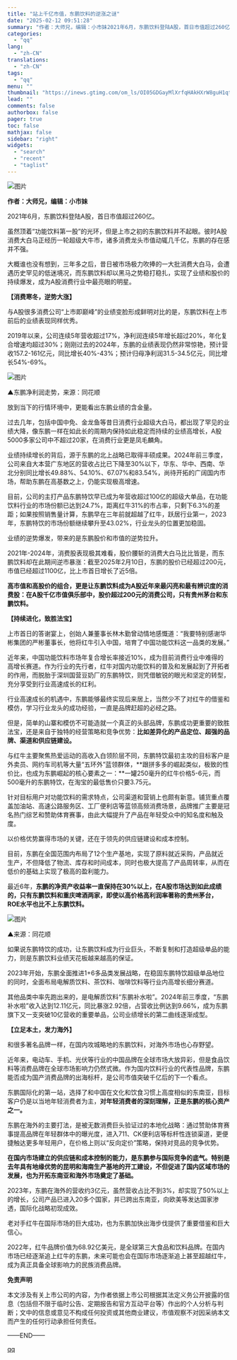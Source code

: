 ```yaml
---
title: "站上千亿市值，东鹏饮料的逆涨之谜"
date: "2025-02-12 09:51:28"
summary: "作者：大师兄，编辑：小市妹2021年6月，东鹏饮料登陆A股，首日市值超过260亿。虽然顶着“功能饮料..."
categories:
  - "qq"
lang:
  - "zh-CN"
translations:
  - "zh-CN"
tags:
  - "qq"
menu: ""
thumbnail: "https://inews.gtimg.com/om_ls/OI05GDGayMlXrfqHAkHXrW8guH1qtTOYSIM5oEC-N6PWYAA_640360/0"
lead: ""
comments: false
authorbox: false
pager: true
toc: false
mathjax: false
sidebar: "right"
widgets:
  - "search"
  - "recent"
  - "taglist"
---
```


![图片](https://inews.gtimg.com/news_bt/OTSKpymCNTI-SgUMGV0PwdWIsNSs_JDILbDiAWM8XvAL4AA/641)

**作者：大师兄，编辑：小市妹**

2021年6月，东鹏饮料登陆A股，首日市值超过260亿。

虽然顶着“功能饮料第一股”的光环，但是上市之初的东鹏饮料并不起眼。彼时A股消费大白马正经历一轮超级大牛市，诸多消费龙头市值动辄几千亿，东鹏的存在感并不强。

大概谁也没有想到，三年多之后，昔日被市场极力吹捧的一大批消费大白马，会遭遇历史罕见的低迷境况，而东鹏饮料却以黑马之势稳打稳扎，实现了业绩和股价的持续爆发，成为A股消费行业中最亮眼的明星。

**【消费寒冬，逆势大涨】**

与A股很多消费公司“上市即巅峰”的业绩变脸形成鲜明对比的是，东鹏饮料在上市前后的业绩表现同样优秀。

2019年以来，公司连续5年营收超过17%，净利润连续5年增长超过20%，年化复合增速均超过30%；刚刚过去的2024年，东鹏的业绩表现仍然非常惊艳，预计营收157.2-161亿元，同比增长40%-43%；预计归母净利润31.5-34.5亿元，同比增长54%-69%。

![图片](https://inews.gtimg.com/news_bt/OTEek_u3is9tJhkooxyJxl4qYZ2rsupa3SZHcnDGlC5U8AA/641)

▲东鹏净利润走势，来源：同花顺

放到当下的行情环境中，更能看出东鹏业绩的含金量。

过去几年，包括中国中免、金龙鱼等昔日消费行业超级大白马，都出现了罕见的业绩大降，像东鹏一样在如此长的周期内保持如此稳定而持续的业绩高增长，A股5000多家公司中不超过20家，在消费行业更是凤毛麟角。

业绩持续增长的背后，源于东鹏的北上战略已取得丰硕成果。2024年前三季度，公司来自大本营广东地区的营收占比已下降至30%以下，华东、华中、西南、华北分别同比增长49.88%、54.10%、67.07%和83.54%，尚待开拓的广阔国内市场，帮助东鹏在高基数之上，仍能实现极高增速。

目前，公司的主打产品东鹏特饮早已成为年营收超过100亿的超级大单品，在功能饮料行业的市场份额已达到24.7%，距离红牛31%的市占率，只剩下6.3%的差距；如果按照销售量计算，东鹏早在三年前就超越了红牛，跃居行业第一，2023年，东鹏特饮的市场份额继续攀升至43.02%，行业龙头的位置更加稳固。

业绩的逆势爆发，带来的是东鹏股价和市值的逆势拉升。

2021年-2024年，消费股表现极其难看，股价腰斩的消费大白马比比皆是，而东鹏饮料却在此期间逆市暴涨：截至2025年2月10日，东鹏的股价已经超过200元，市值已经超过1100亿，比上市首日增长了近5倍。

**高市值和高股价的组合，更是让东鹏饮料成为A股近年来最闪亮和最有辨识度的消费股：在A股千亿市值俱乐部中，股价超过200元的消费公司，只有贵州茅台和东鹏饮料。**

**【持续进化，致胜法宝】**

上市首日的答谢宴上，创始人兼董事长林木勤曾动情地感慨道：“我要特别感谢华彬集团的严彬董事长，他将红牛引入中国，培育了中国功能饮料这一品类的发展。”

近年来，中国功能饮料市场年复合增长率接近10%，成为目前消费行业中难得的高增长赛道。作为行业的先行者，红牛对国内功能饮料的普及和发展起到了开拓者的作用，而脱胎于深圳国营豆奶厂的东鹏特饮，则凭借敏锐的眼光和坚定的转型，充分享受到行业高速成长的红利。

行业高速成长的机遇中，东鹏能够最终实现后来居上，当然少不了对红牛的借鉴和模仿，学习行业龙头的成功经验，一直是品牌赶超的必经之路。

但是，简单的山寨和模仿不可能造就一个真正的头部品牌，东鹏成功更重要的致胜法宝，还是来自于独特的经营策略和竞争优势：**比如差异化的产品定位、超强的品牌、渠道和供应链建设。**

与红牛主要聚焦热爱运动的高收入白领阶层不同，东鹏特饮最初主攻的目标客户是外卖员、网约车司机等大量“五环外”蓝领群体，**跟拼多多的崛起类似，极致的性价比，也成为东鹏崛起的核心要素之一：**一罐250毫升的红牛价格5-6元，而500毫升的东鹏特饮，在淘宝的最低售价只要3.75元。

针对目标用户对功能饮料的需求特点，公司渠道和营销上也颇有新意。铺货重点覆盖加油站、高速公路服务区、工厂便利店等蓝领高频消费场景，品牌推广主要是冠名热门综艺和赞助体育赛事，由此大幅提升了产品在年轻受众中的知名度和触及度。

以价格优势赢得市场的关键，还在于领先的供应链建设和成本控制。

目前，东鹏在全国范围内布局了12个生产基地，实现了原料就近采购，产品就近生产，不但降低了物流、库存和时间成本，同时也极大提高了产品周转率，从而在低价的基础上实现了极高的盈利能力。

最近6年，**东鹏的净资产收益率一直保持在30%以上，在A股市场达到如此成绩的，只有东鹏饮料和重庆啤酒两家，即使以高价格高利润率著称的贵州茅台，ROE水平也比不上东鹏饮料。**

![图片](https://inews.gtimg.com/news_bt/Ot0h6v229npdSkHDEk2u0eApglBa9D6xmaK2q-U_LIaG4AA/641)

▲来源：同花顺

如果说东鹏特饮的成功，让东鹏饮料成为行业巨头，不断复制和打造超级单品的能力，则是东鹏饮料业绩天花板越来越高的保证。

2023年开始，东鹏全面推进1+6多品类发展战略，在稳固东鹏特饮超级单品地位的同时，全面布局电解质饮料、茶饮料、咖啡饮料等行业内高增长细分赛道。

其他品类中率先跑出来的，是电解质饮料“东鹏补水啦”。2024年前三季度，“东鹏补水啦”收入达到12.11亿元，同比暴涨2.92倍，占营收比例达到9.66%，成为东鹏旗下又一支突破10亿营收的重要单品，公司业绩增长的第二曲线逐渐成型。

**【立足本土，发力海外】**

和很多著名品牌一样，在国内攻城略地的东鹏饮料，对海外市场也心存野望。

近年来，电动车、手机、光伏等行业的中国品牌在全球市场大放异彩，但是食品饮料等消费品牌在全球市场影响力仍然式微。作为国内饮料行业的代表性品牌，东鹏能否成为国产消费品牌的出海标杆，是公司市值突破千亿后的下一个看点。

东鹏国际化的第一站，选择了和中国在文化和饮食习惯上高度相似的东南亚，目标客户仍是以当地年轻消费者为主，**对年轻消费者的深刻理解，正是东鹏的核心资产之一。**

东鹏在海外的主要打法，是被无数消费巨头验证过的本地化战略：通过赞助体育赛事提高品牌在年轻群体中的曝光度，进入711、CK便利店等标杆性连锁渠道，更便捷触达更多年轻用户，在价格上则以“反向定价”策略，保持对竞品的竞争优势。

**在国内市场建立的供应链和成本控制的能力，是东鹏参与国际竞争的底气。特别是去年具有地缘优势的昆明和海南生产基地的开工建设，不但促进了国内区域市场的发展，也为开拓东南亚和海外市场奠定了基础。**

2023年，东鹏在海外的营收约3亿元，虽然营收占比不到3%，却实现了50%以上的增长，公司产品已进入20多个国家，并已跨出东南亚，向欧美等发达国家渗透，国际化战略初现成效。

老对手红牛在国际市场的巨大成功，也为东鹏加快出海步伐提供了重要借鉴和巨大信心。

2022年，红牛品牌价值为68.92亿美元，是全球第三大食品和饮料品牌。在国内市场已经逐渐追上红牛的东鹏，未来可能也会在国际市场逐渐追上甚至超越红牛，成为真正具备全球影响力的民族消费品牌。

**免责声明**

本文涉及有关上市公司的内容，为作者依据上市公司根据其法定义务公开披露的信息（包括但不限于临时公告、定期报告和官方互动平台等）作出的个人分析与判断；文中的信息或意见不构成任何投资或其他商业建议，市值观察不对因采纳本文而产生的任何行动承担任何责任。

——END——

[qq](https://new.qq.com/rain/a/20250212A02DN500)
